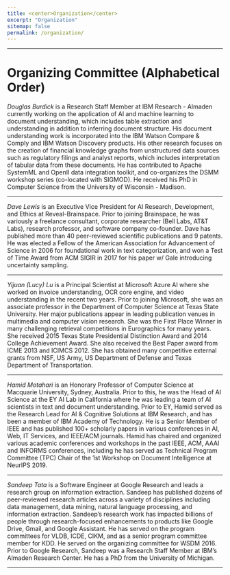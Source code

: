 ```yaml
---
title: <center>Organization</center>
excerpt: "Organization"
sitemap: false
permalink: /organization/
---
```


------

# Organizing Committee (Alphabetical Order)

*Douglas Burdick* is a Research Staff Member at IBM Research - Almaden currently working on the application of AI and machine learning to document understanding, which includes table extraction and understanding in addition to inferring document structure. His document understanding work is incorporated into the IBM Watson Compare & Comply and IBM Watson Discovery products. His other research focuses on the creation of financial knowledge graphs from unstructured data sources such as regulatory filings and analyst reports, which includes interpretation of tabular data from these documents. He has contributed to Apache SystemML and OpenII data integration toolkit, and co-organizes the DSMM workshop series (co-located with SIGMOD). He received his PhD in Computer Science from the University of Wisconsin - Madison. 

------

*Dave Lewis* is an Executive Vice President for AI Research, Development, and Ethics at Reveal-Brainspace. Prior to joining Brainspace, he was variously a freelance consultant, corporate researcher (Bell Labs, AT&T Labs), research professor, and software company co-founder. Dave has published more than 40 peer-reviewed scientific publications and 9 patents. He was elected a Fellow of the American Association for Advancement of Science in 2006 for foundational work in text categorization, and won a Test of Time Award from ACM SIGIR in 2017 for his paper w/ Gale introducing uncertainty sampling.

------

*Yijuan (Lucy) Lu* is a Principal Scientist at Microsoft Azure AI where she worked on invoice understanding, OCR core engine, and video understanding in the recent two years. Prior to joining Microsoft, she was an associate professor in the Department of Computer Science at Texas State University. Her major publications appear in leading publication venues in multimedia and computer vision research.  She was the First Place Winner in many challenging retrieval competitions in Eurographics for many years. She received 2015 Texas State Presidential Distinction Award and 2014 College Achievement Award. She also received the Best Paper award from ICME 2013 and ICIMCS 2012. She has obtained many competitive external grants from NSF, US Army, US Department of Defense and Texas Department of Transportation.

------

*Hamid Motahari* is an Honorary Professor of Computer Science at Macquarie University, Sydney, Australia. Prior to this, he was the Head of AI Science at the EY AI Lab in California where he was leading a team of AI scientists in text and document understanding. Prior to EY, Hamid served as the Research Lead for AI & Cognitive Solutions at IBM Research, and has been a member of IBM Academy of Technology. He is a Senior Member of IEEE and has published 100+ scholarly papers in various conferences in AI, Web, IT Services, and IEEE/ACM journals. Hamid has chaired and organized various academic conferences and workshops in the past IEEE, ACM, AAAI and INFORMS conferences, including he has served as Technical Program Committee (TPC) Chair of the 1st Workshop on Document Intelligence at NeurIPS 2019.

------

*Sandeep Tata* is a Software Engineer at Google Research and leads a research group on information extraction.  Sandeep has published dozens of peer-reviewed research articles across a variety of disciplines including data management, data mining, natural language processing, and information extraction. Sandeep’s research work has impacted billions of people through research-focused enhancements to products like Google Drive, Gmail, and Google Assistant. He has served on the program committees for VLDB, ICDE, CIKM, and as a senior program committee member for KDD. He served on the organizing committee for WSDM 2016. Prior to Google Research, Sandeep was a Research Staff Member at IBM’s Almaden Research Center. He has a PhD from the University of Michigan.

------

